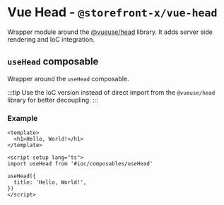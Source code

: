# Vue Head - `@storefront-x/vue-head`

Wrapper module around the [@vueuse/head](https://github.com/vueuse/head) library. It adds server side rendering and IoC integration.

## `useHead` composable

Wrapper around the `useHead` composable.

:::tip
Use the IoC version instead of direct import from the `@vueuse/head` library for better decoupling.
:::

### Example

```vue
<template>
  <h1>Hello, World!</h1>
</template>

<script setup lang="ts">
import useHead from '#ioc/composables/useHead'

useHead({
  title: 'Hello, World!',
})
</script>
```
